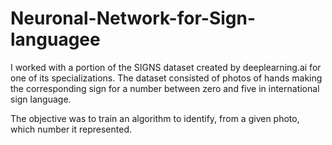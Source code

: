 # Neuronal-Network-for-Sign-languagee

I worked with a portion of the SIGNS dataset created by deeplearning.ai for one of its specializations. The dataset consisted of photos of hands making the corresponding sign for a number between zero and five in international sign language.

The objective was to train an algorithm to identify, from a given photo, which number it represented.

